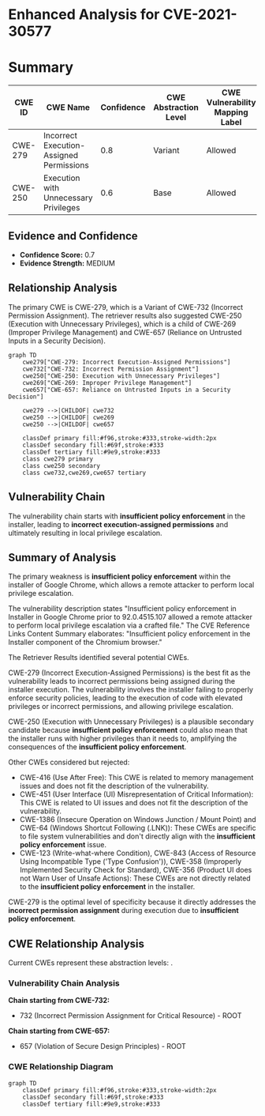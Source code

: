 # Enhanced Analysis for CVE-2021-30577

# Summary
| CWE ID | CWE Name | Confidence | CWE Abstraction Level | CWE Vulnerability Mapping Label | CWE-Vulnerability Mapping Notes |
|---|---|---|---|---|---|
| CWE-279 | Incorrect Execution-Assigned Permissions | 0.8 | Variant | Allowed | Primary CWE |
| CWE-250 | Execution with Unnecessary Privileges | 0.6 | Base | Allowed | Secondary Candidate |

## Evidence and Confidence

*   **Confidence Score:** 0.7
*   **Evidence Strength:** MEDIUM

## Relationship Analysis
The primary CWE is CWE-279, which is a Variant of CWE-732 (Incorrect Permission Assignment). The retriever results also suggested CWE-250 (Execution with Unnecessary Privileges), which is a child of CWE-269 (Improper Privilege Management) and CWE-657 (Reliance on Untrusted Inputs in a Security Decision).

```mermaid
graph TD
    cwe279["CWE-279: Incorrect Execution-Assigned Permissions"]
    cwe732["CWE-732: Incorrect Permission Assignment"]
    cwe250["CWE-250: Execution with Unnecessary Privileges"]
    cwe269["CWE-269: Improper Privilege Management"]
    cwe657["CWE-657: Reliance on Untrusted Inputs in a Security Decision"]

    cwe279 -->|CHILDOF| cwe732
    cwe250 -->|CHILDOF| cwe269
    cwe250 -->|CHILDOF| cwe657

    classDef primary fill:#f96,stroke:#333,stroke-width:2px
    classDef secondary fill:#69f,stroke:#333
    classDef tertiary fill:#9e9,stroke:#333
    class cwe279 primary
    class cwe250 secondary
    class cwe732,cwe269,cwe657 tertiary
```

## Vulnerability Chain
The vulnerability chain starts with **insufficient policy enforcement** in the installer, leading to **incorrect execution-assigned permissions** and ultimately resulting in local privilege escalation.

## Summary of Analysis
The primary weakness is **insufficient policy enforcement** within the installer of Google Chrome, which allows a remote attacker to perform local privilege escalation.

The vulnerability description states "Insufficient policy enforcement in Installer in Google Chrome prior to 92.0.4515.107 allowed a remote attacker to perform local privilege escalation via a crafted file." The CVE Reference Links Content Summary elaborates: "Insufficient policy enforcement in the Installer component of the Chromium browser."

The Retriever Results identified several potential CWEs.

CWE-279 (Incorrect Execution-Assigned Permissions) is the best fit as the vulnerability leads to incorrect permissions being assigned during the installer execution. The vulnerability involves the installer failing to properly enforce security policies, leading to the execution of code with elevated privileges or incorrect permissions, and allowing privilege escalation.

CWE-250 (Execution with Unnecessary Privileges) is a plausible secondary candidate because **insufficient policy enforcement** could also mean that the installer runs with higher privileges than it needs to, amplifying the consequences of the **insufficient policy enforcement**.

Other CWEs considered but rejected:

*   CWE-416 (Use After Free): This CWE is related to memory management issues and does not fit the description of the vulnerability.
*   CWE-451 (User Interface (UI) Misrepresentation of Critical Information): This CWE is related to UI issues and does not fit the description of the vulnerability.
*   CWE-1386 (Insecure Operation on Windows Junction / Mount Point) and CWE-64 (Windows Shortcut Following (.LNK)): These CWEs are specific to file system vulnerabilities and don't directly align with the **insufficient policy enforcement** issue.
*   CWE-123 (Write-what-where Condition), CWE-843 (Access of Resource Using Incompatible Type ('Type Confusion')), CWE-358 (Improperly Implemented Security Check for Standard), CWE-356 (Product UI does not Warn User of Unsafe Actions): These CWEs are not directly related to the **insufficient policy enforcement** in the installer.

CWE-279 is the optimal level of specificity because it directly addresses the **incorrect permission assignment** during execution due to **insufficient policy enforcement**.


## CWE Relationship Analysis

Current CWEs represent these abstraction levels: .


### Vulnerability Chain Analysis

**Chain starting from CWE-732:**
- 732 (Incorrect Permission Assignment for Critical Resource) - ROOT


**Chain starting from CWE-657:**
- 657 (Violation of Secure Design Principles) - ROOT



### CWE Relationship Diagram

```mermaid
graph TD
    classDef primary fill:#f96,stroke:#333,stroke-width:2px
    classDef secondary fill:#69f,stroke:#333
    classDef tertiary fill:#9e9,stroke:#333
```
